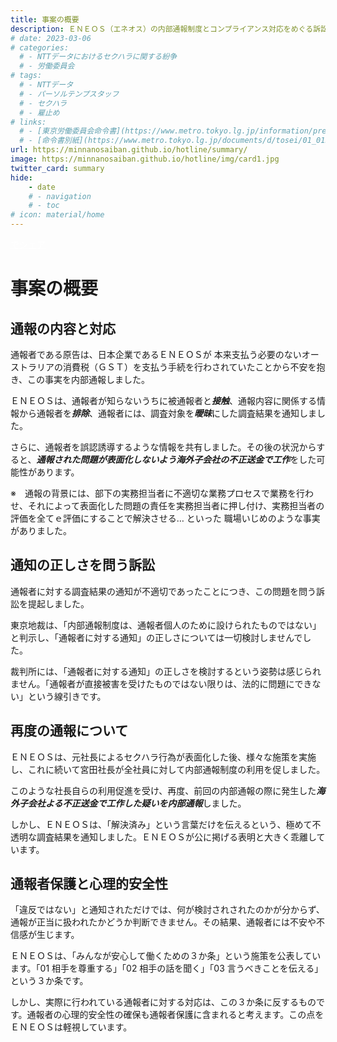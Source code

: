 ```yaml
---
title: 事案の概要
description: ＥＮＥＯＳ（エネオス）の内部通報制度とコンプライアンス対応をめぐる訴訟について、山田悠一郎裁判官・坂巻陽士裁判官の判決文を通じて、日本の通報窓口における透明性や調査姿勢を検証しています。
# date: 2023-03-06
# categories:
  # - NTTデータにおけるセクハラに関する紛争
  # - 労働委員会
# tags:
  # - NTTデータ
  # - パーソルテンプスタッフ
  # - セクハラ
  # - 雇止め
# links:
  # - [東京労働委員会命令書](https://www.metro.tokyo.lg.jp/information/press/2024/03/2024030701)
  # - [命令書別紙](https://www.metro.tokyo.lg.jp/documents/d/tosei/01_01b_02)
url: https://minnanosaiban.github.io/hotline/summary/
image: https://minnanosaiban.github.io/hotline/img/card1.jpg
twitter_card: summary
hide:
    - date
    # - navigation
    # - toc
# icon: material/home
---
```


<p style="margin: 0;">
  <a href="https://twitter.com/share?url=https://minnanosaiban.github.io/hotline/summary/ &text=事案の概要 - ＥＮＥＯＳの内部通報制度に関する訴訟について"
     target="_blank" class="x-share" style="color: #FFFFFF;">
    <i class="fa-brands fa-x-twitter"></i> でシェア
  </a>
</p>

# 事案の概要

## 通報の内容と対応

通報者である原告は、日本企業であるＥＮＥＯＳが 本来支払う必要のないオーストラリアの消費税（ＧＳＴ）を支払う手続を行わされていたことから不安を抱き、この事実を内部通報しました。

ＥＮＥＯＳは、通報者が知らないうちに被通報者と***接触***、通報内容に関係する情報から通報者を***排除***、通報者には、調査対象を***曖昧***にした調査結果を通知しました。

さらに、通報者を誤認誘導するような情報を共有しました。その後の状況からすると、***通報された問題が表面化しないよう海外子会社の不正送金で工作***をした可能性があります。

<p class="hg-idt pad8 small">
※　通報の背景には、部下の実務担当者に不適切な業務プロセスで業務を行わせ、それによって表面化した問題の責任を実務担当者に押し付け、実務担当者の評価を全てｅ評価にすることで解決させる…
といった 職場いじめのような事実がありました。</p>

## 通知の正しさを問う訴訟

通報者に対する調査結果の通知が不適切であったことにつき、この問題を問う訴訟を提起しました。

東京地裁は、「内部通報制度は、通報者個人のために設けられたものではない」と判示し、「通報者に対する通知」の正しさについては一切検討しませんでした。

裁判所には、「通報者に対する通知」の正しさを検討するという姿勢は感じられません。「通報者が直接被害を受けたものではない限りは、法的に問題にできない」という線引きです。

## 再度の通報について
ＥＮＥＯＳは、元社長によるセクハラ行為が表面化した後、様々な施策を実施し、これに続いて宮田社長が全社員に対して内部通報制度の利用を促しました。

このような社長自らの利用促進を受け、再度、前回の内部通報の際に発生した***海外子会社よる不正送金で工作した疑いを内部通報***しました。

しかし、ＥＮＥＯＳは、「解決済み」という言葉だけを伝えるという、極めて不透明な調査結果を通知しました。ＥＮＥＯＳが公に掲げる表明と大きく乖離しています。


## 通報者保護と心理的安全性
「違反ではない」と通知されただけでは、何が検討されされたのかが分からず、通報が正当に扱われたかどうか判断できません。その結果、通報者には不安や不信感が生じます。

ＥＮＥＯＳは、「みんなが安心して働くための３か条」という施策を公表しています。「01 相手を尊重する」「02 相手の話を聞く」「03 言うべきことを伝える」という３か条です。

しかし、実際に行われている通報者に対する対応は、この３か条に反するものです。通報者の心理的安全性の確保も通報者保護に含まれると考えます。この点をＥＮＥＯＳは軽視しています。